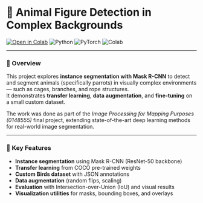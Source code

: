 # 🦜 Animal Figure Detection in Complex Backgrounds
[![Open in Colab](https://colab.research.google.com/assets/colab-badge.svg)](https://colab.research.google.com/github/zara-papyan/Animal-Figure-Detection/blob/main/BirdsProject.ipynb)
![Python](https://img.shields.io/badge/Python-3.9-blue)
![PyTorch](https://img.shields.io/badge/PyTorch-Instance%20Segmentation-red)
![Colab](https://img.shields.io/badge/Run%20on-Google%20Colab-yellow)

---

### 🎯 Overview
This project explores **instance segmentation with Mask R-CNN** to detect and segment animals (specifically parrots) in visually complex environments — such as cages, branches, and rope structures.  
It demonstrates **transfer learning**, **data augmentation**, and **fine-tuning** on a small custom dataset.

The work was done as part of the *Image Processing for Mapping Purposes (0148555)* final project, extending state-of-the-art deep learning methods for real-world image segmentation.

---

### 🧠 Key Features
- **Instance segmentation** using Mask R-CNN (ResNet-50 backbone)
- **Transfer learning** from COCO pre-trained weights
- **Custom Birds dataset** with JSON annotations
- **Data augmentation** (random flips, scaling)
- **Evaluation** with Intersection-over-Union (IoU) and visual results
- **Visualization utilities** for masks, bounding boxes, and overlays
